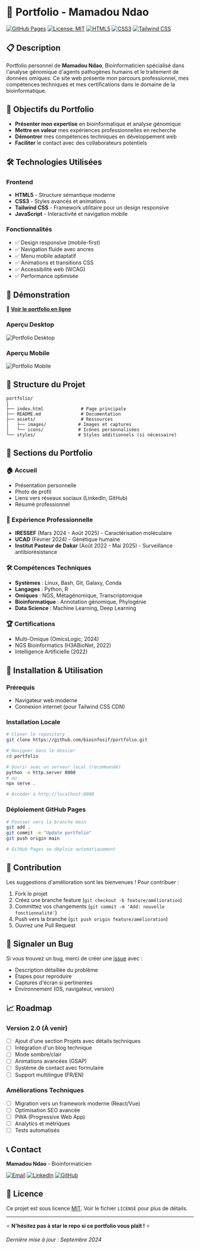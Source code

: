 # 🧬 Portfolio - Mamadou Ndao

[![GitHub Pages](https://img.shields.io/badge/GitHub%20Pages-Live-success)](https://bioinfosif.github.io/portfolio)
[![License: MIT](https://img.shields.io/badge/License-MIT-yellow.svg)](https://opensource.org/licenses/MIT)
[![HTML5](https://img.shields.io/badge/HTML5-E34F26?logo=html5&logoColor=white)](https://developer.mozilla.org/en-US/docs/Web/HTML)
[![CSS3](https://img.shields.io/badge/CSS3-1572B6?logo=css3&logoColor=white)](https://developer.mozilla.org/en-US/docs/Web/CSS)
[![Tailwind CSS](https://img.shields.io/badge/Tailwind_CSS-38B2AC?logo=tailwind-css&logoColor=white)](https://tailwindcss.com/)

## 📋 Description

Portfolio personnel de **Mamadou Ndao**, Bioinformaticien spécialisé dans l'analyse génomique d'agents pathogènes humains et le traitement de données omiques. Ce site web présente mon parcours professionnel, mes compétences techniques et mes certifications dans le domaine de la bioinformatique.

## 🎯 Objectifs du Portfolio

- **Présenter mon expertise** en bioinformatique et analyse génomique
- **Mettre en valeur** mes expériences professionnelles en recherche
- **Démontrer** mes compétences techniques en développement web
- **Faciliter** le contact avec des collaborateurs potentiels

## 🛠️ Technologies Utilisées

### Frontend
- **HTML5** - Structure sémantique moderne
- **CSS3** - Styles avancés et animations
- **Tailwind CSS** - Framework utilitaire pour un design responsive
- **JavaScript** - Interactivité et navigation mobile

### Fonctionnalités
- ✅ Design responsive (mobile-first)
- ✅ Navigation fluide avec ancres
- ✅ Menu mobile adaptatif
- ✅ Animations et transitions CSS
- ✅ Accessibilité web (WCAG)
- ✅ Performance optimisée

## 🚀 Démonstration

**🔗 [Voir le portfolio en ligne](https://bioinfosif.github.io/portfolio)**

### Aperçu Desktop
![Portfolio Desktop](assets/preview-desktop.png)

### Aperçu Mobile
![Portfolio Mobile](assets/preview-mobile.png)

## 📁 Structure du Projet

```
portfolio/
│
├── index.html              # Page principale
├── README.md               # Documentation
├── assets/                 # Ressources
│   ├── images/            # Images et captures
│   └── icons/             # Icônes personnalisées
└── styles/                # Styles additionnels (si nécessaire)
```

## 🎨 Sections du Portfolio

### 🏠 Accueil
- Présentation personnelle
- Photo de profil
- Liens vers réseaux sociaux (LinkedIn, GitHub)
- Résumé professionnel

### 💼 Expérience Professionnelle
- **IRESSEF** (Mars 2024 - Août 2025) - Caractérisation moléculaire
- **UCAD** (Février 2024) - Génétique humaine
- **Institut Pasteur de Dakar** (Août 2022 - Mai 2025) - Surveillance antibiorésistance

### 🛠️ Compétences Techniques
- **Systèmes** : Linux, Bash, Git, Galaxy, Conda
- **Langages** : Python, R
- **Omiques** : NGS, Métagénomique, Transcriptomique
- **Bioinformatique** : Annotation génomique, Phylogénie
- **Data Science** : Machine Learning, Deep Learning

### 🏆 Certifications
- Multi-Omique (OmicsLogic, 2024)
- NGS Bioinformatics (H3ABioNet, 2022)
- Intelligence Artificielle (2022)

## 🚀 Installation & Utilisation

### Prérequis
- Navigateur web moderne
- Connexion internet (pour Tailwind CSS CDN)

### Installation Locale
```bash
# Cloner le repository
git clone https://github.com/bioinfosif/portfolio.git

# Naviguer dans le dossier
cd portfolio

# Ouvrir avec un serveur local (recommandé)
python -m http.server 8000
# ou
npx serve .

# Accéder à http://localhost:8000
```

### Déploiement GitHub Pages
```bash
# Pousser vers la branche main
git add .
git commit -m "Update portfolio"
git push origin main

# GitHub Pages se déploie automatiquement
```

## 🤝 Contribution

Les suggestions d'amélioration sont les bienvenues ! Pour contribuer :

1. Fork le projet
2. Créez une branche feature (`git checkout -b feature/amélioration`)
3. Committez vos changements (`git commit -m 'Add: nouvelle fonctionnalité'`)
4. Push vers la branche (`git push origin feature/amélioration`)
5. Ouvrez une Pull Request

## 🐛 Signaler un Bug

Si vous trouvez un bug, merci de créer une [issue](https://github.com/bioinfosif/portfolio/issues) avec :
- Description détaillée du problème
- Étapes pour reproduire
- Captures d'écran si pertinentes
- Environnement (OS, navigateur, version)

## 📈 Roadmap

### Version 2.0 (À venir)
- [ ] Ajout d'une section Projets avec détails techniques
- [ ] Intégration d'un blog technique
- [ ] Mode sombre/clair
- [ ] Animations avancées (GSAP)
- [ ] Système de contact avec formulaire
- [ ] Support multilingue (FR/EN)

### Améliorations Techniques
- [ ] Migration vers un framework moderne (React/Vue)
- [ ] Optimisation SEO avancée
- [ ] PWA (Progressive Web App)
- [ ] Analytics et métriques
- [ ] Tests automatisés

## 📞 Contact

**Mamadou Ndao** - Bioinformaticien

[![Email](https://img.shields.io/badge/Email-ndaom403%40gmail.com-red?logo=gmail)](mailto:ndaom403@gmail.com)
[![LinkedIn](https://img.shields.io/badge/LinkedIn-Mamadou%20Ndao-blue?logo=linkedin)](https://www.linkedin.com/in/mamadou-ndao-6869741b1/)
[![GitHub](https://img.shields.io/badge/GitHub-bioinfosif-black?logo=github)](https://github.com/bioinfosif)

## 📄 Licence

Ce projet est sous licence [MIT](https://opensource.org/licenses/MIT). Voir le fichier `LICENSE` pour plus de détails.

---

⭐ **N'hésitez pas à star le repo si ce portfolio vous plaît !** ⭐

*Dernière mise à jour : Septembre 2024*
